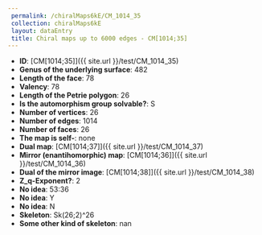 ```yaml
--- 
 permalink: /chiralMaps6kE/CM_1014_35 
 collection: chiralMaps6kE
 layout: dataEntry
 title: Chiral maps up to 6000 edges - CM[1014;35]
---
```


- **ID**: [CM[1014;35]]({{ site.url }}/test/CM_1014_35)
- **Genus of the underlying surface**: 482
- **Length of the face**: 78
- **Valency**: 78
- **Length of the Petrie polygon**: 26
- **Is the automorphism group solvable?**: S
- **Number of vertices**: 26
- **Number of edges**: 1014
- **Number of faces**: 26
- **The map is self-**: none
- **Dual map**: [CM[1014;37]]({{ site.url }}/test/CM_1014_37)
- **Mirror (enantihomorphic) map**: [CM[1014;36]]({{ site.url }}/test/CM_1014_36)
- **Dual of the mirror image**: [CM[1014;38]]({{ site.url }}/test/CM_1014_38)
- **Z_q-Exponent?**: 2
- **No idea**:  53:36
- **No idea**: Y
- **No idea**: N
- **Skeleton**: Sk(26;2)^26
- **Some other kind of skeleton**: nan
